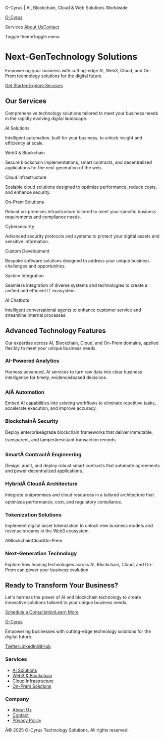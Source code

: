 O-Cyrus | AI, Blockchain, Cloud & Web Solutions Worldwide

[O-Cyrus](/)

Services [About Us](/about/)[Contact](/contact/)

Toggle themeToggle menu

Next-GenTechnology Solutions
============================

Empowering your business with cutting-edge AI, Web3, Cloud, and On-Prem technology solutions for the digital future.

[Get Started](/contact/)[Explore Services](/services/)

Our Services
------------

Comprehensive technology solutions tailored to meet your business needs in the rapidly evolving digital landscape.

AI Solutions

Intelligent automation, built for your business, to unlock insight and efficiency at scale.

Web3 & Blockchain

Secure blockchain implementations, smart contracts, and decentralized applications for the next generation of the web.

Cloud Infrastructure

Scalable cloud solutions designed to optimize performance, reduce costs, and enhance security.

On-Prem Solutions

Robust on-premises infrastructure tailored to meet your specific business requirements and compliance needs.

Cybersecurity

Advanced security protocols and systems to protect your digital assets and sensitive information.

Custom Development

Bespoke software solutions designed to address your unique business challenges and opportunities.

System Integration

Seamless integration of diverse systems and technologies to create a unified and efficient IT ecosystem.

AI Chatbots

Intelligent conversational agents to enhance customer service and streamline internal processes.

Advanced Technology Features
----------------------------

Our expertise across AI, Blockchain, Cloud, and On-Prem domains, applied flexibly to meet your unique business needs.

### AI-Powered Analytics

Harness advanced, AI services to turn raw data into clear business intelligence for timely, evidenceâbased decisions.

### AIÂ Automation

Embed AI capabilities into existing workflows to eliminate repetitive tasks, accelerate execution, and improve accuracy.

### BlockchainÂ Security

Deploy enterpriseâgrade blockchain frameworks that deliver immutable, transparent, and tamperâresistant transaction records.

### SmartÂ ContractÂ Engineering

Design, audit, and deploy robust smart contracts that automate agreements and power decentralized applications.

### HybridÂ CloudÂ Architecture

Integrate onâpremises and cloud resources in a tailored architecture that optimizes performance, cost, and regulatory compliance.

### Tokenization Solutions

Implement digital asset tokenization to unlock new business models and revenue streams in the Web3 ecosystem.

AIBlockchainCloudOn-Prem

### Next-Generation Technology

Explore how leading technologies across AI, Blockchain, Cloud, and On-Prem can power your business evolution.

Ready to Transform Your Business?
---------------------------------

Let's harness the power of AI and blockchain technology to create innovative solutions tailored to your unique business needs.

[Schedule a Consultation](/contact/)[Learn More](/services/)

[O-Cyrus](/)

Empowering businesses with cutting-edge technology solutions for the digital future.

[Twitter](https://x.com/ocyrusco)[LinkedIn](https://www.linkedin.com/company/o-cyrus/)[GitHub](https://github.com/txplane)

### Services

* [AI Solutions](/services/ai/)
* [Web3 & Blockchain](/services/blockchain/)
* [Cloud Infrastructure](/services/cloud/)
* [On-Prem Solutions](/services/on-prem/)

### Company

* [About Us](/about/)
* [Contact](/contact/)
* [Privacy Policy](/privacy/)

Â© 2025 O-Cyrus Technology Solutions. All rights reserved.